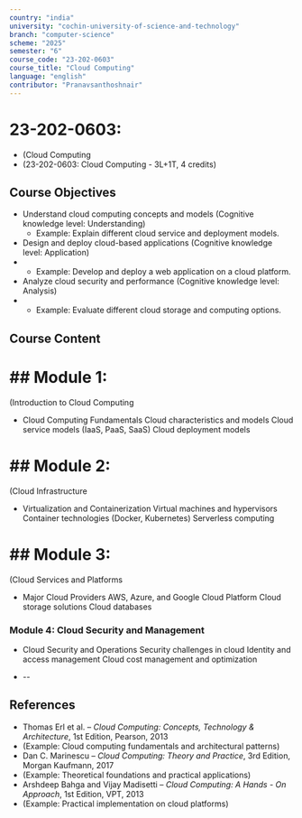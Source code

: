 ```yaml
---
country: "india"
university: "cochin-university-of-science-and-technology"
branch: "computer-science"
scheme: "2025"
semester: "6"
course_code: "23-202-0603"
course_title: "Cloud Computing"
language: "english"
contributor: "Pranavsanthoshnair"
---
```


# 23-202-0603: 
  - (Cloud Computing
  - (23-202-0603: Cloud Computing - 3L+1T, 4 credits)
## Course Objectives

* Understand cloud computing concepts and models (Cognitive knowledge level: Understanding)
    - Example: Explain different cloud service and deployment models.
* Design and deploy cloud-based applications (Cognitive knowledge level: Application)
*   - Example: Develop and deploy a web application on a cloud platform.
* Analyze cloud security and performance (Cognitive knowledge level: Analysis)
*   - Example: Evaluate different cloud storage and computing options.

## Course Content
# ## Module 1:
  (Introduction to Cloud Computing

* Cloud Computing Fundamentals
  Cloud characteristics and models
  Cloud service models (IaaS, PaaS, SaaS)
  Cloud deployment models

# ## Module 2:
  (Cloud Infrastructure

* Virtualization and Containerization
  Virtual machines and hypervisors
  Container technologies (Docker, Kubernetes)
  Serverless computing

# ## Module 3:
  (Cloud Services and Platforms

* Major Cloud Providers
  AWS, Azure, and Google Cloud Platform
  Cloud storage solutions
  Cloud databases

### Module 4: Cloud Security and Management
* Cloud Security and Operations
  Security challenges in cloud
  Identity and access management
  Cloud cost management and optimization

* --

## References

* Thomas Erl et al. – *Cloud Computing: Concepts, Technology & Architecture*, 1st Edition, Pearson, 2013
* (Example: Cloud computing fundamentals and architectural patterns)
* Dan C. Marinescu – *Cloud Computing: Theory and Practice*, 3rd Edition, Morgan Kaufmann, 2017
* (Example: Theoretical foundations and practical applications)
* Arshdeep Bahga and Vijay Madisetti – *Cloud Computing: A Hands - On Approach*, 1st Edition, VPT, 2013
* (Example: Practical implementation on cloud platforms)
